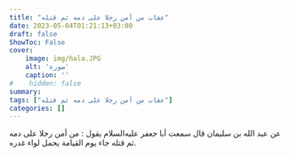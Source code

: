 ```yaml
---
title: "عقاب من أمن رجلا على دمه ثم قتله"
date: 2023-05-04T01:21:13+03:00
draft: false
ShowToc: False
cover:
    image: img/hala.JPG
    alt: 'صورة'
    caption: ''
#    hidden: false
summary: 
tags: ["عقاب من أمن رجلا على دمه ثم قتله"]
categories: []
---
```

عن عبد الله بن سليمان
قال سمعت أبا جعفر عليه‌السلام يقول : من أمن رجلا على دمه ثم قتله جاء
يوم القيامة يحمل لواء غدره.

